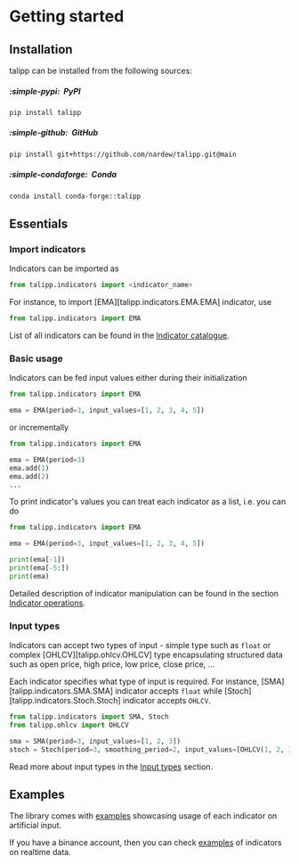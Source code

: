 # Getting started

## Installation

talipp can be installed from the following sources:

##### :simple-pypi:&nbsp; PyPI

```bash
pip install talipp
```
##### :simple-github:&nbsp; GitHub

```bash
pip install git+https://github.com/nardew/talipp.git@main
```

##### :simple-condaforge:&nbsp; Conda

```bash
conda install conda-forge::talipp
```

## Essentials

### Import indicators

Indicators can be imported as

```python
from talipp.indicators import <indicator_name>
```

For instance, to import [EMA][talipp.indicators.EMA.EMA] indicator, use

```python
from talipp.indicators import EMA
```

List of all indicators can be found in the [Indicator catalogue](indicators.md).

### Basic usage

Indicators can be fed input values either during their initialization

```python
from talipp.indicators import EMA

ema = EMA(period=3, input_values=[1, 2, 3, 4, 5])
```

or incrementally

```python
from talipp.indicators import EMA

ema = EMA(period=3)
ema.add(1)
ema.add(2)
...
```

To print indicator's values you can treat each indicator as a list, i.e. you can do

```python
from talipp.indicators import EMA

ema = EMA(period=3, input_values=[1, 2, 3, 4, 5])

print(ema[-1])
print(ema[-5:])
print(ema)
```

Detailed description of indicator manipulation can be found in the section [Indicator operations](indicator-operations.md).

### Input types

Indicators can accept two types of input - simple type such as `float` or complex [OHLCV][talipp.ohlcv.OHLCV] type encapsulating structured data such as open price, high price, low price, close price, ... 

Each indicator specifies what type of input is required. For instance, [SMA][talipp.indicators.SMA.SMA] indicator accepts `float` while [Stoch][talipp.indicators.Stoch.Stoch] indicator accepts `OHLCV`.

```python
from talipp.indicators import SMA, Stoch
from talipp.ohlcv import OHLCV

sma = SMA(period=3, input_values=[1, 2, 3])
stoch = Stoch(period=3, smoothing_period=2, input_values=[OHLCV(1, 2, 3, 4), OHLCV(5, 6, 7, 8)])
```

Read more about input types in the [Input types](input-types.md) section.

## Examples

The library comes with [examples](https://github.com/nardew/talipp/blob/main/examples/indicators.py) showcasing usage of each indicator on artificial input.

If you have a binance account, then you can check [examples](https://github.com/nardew/talipp/blob/main/examples/binance_online.py) of indicators on realtime data. 
